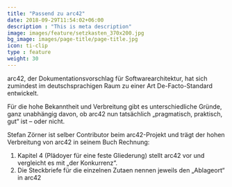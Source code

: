 ```yaml
---
title: "Passend zu arc42"
date: 2018-09-29T11:54:02+06:00
description : "This is meta description"
image: images/feature/setzkasten_370x200.jpg
bg_image: images/page-title/page-title.jpg
icon: ti-clip
type : feature
weight: 30
---
```


arc42, der Dokumentationsvorschlag für Softwarearchitektur, hat sich zumindest im deutschsprachigen Raum zu einer Art De-Facto-Standard entwickelt.

Für die hohe Bekanntheit und Verbreitung gibt es unterschiedliche Gründe, ganz unabhängig davon, ob arc42 nun tatsächlich „pragmatisch, praktisch, gut“ ist – oder nicht.

Stefan Zörner ist selber Contributor beim arc42-Projekt und trägt der hohen Verbreitung von arc42 in seinem Buch Rechnung:

1. Kapitel 4 (Plädoyer für eine feste Gliederung) stellt arc42 vor und vergleicht es mit „der Konkurrenz“.
2. Die Steckbriefe für die einzelnen Zutaen nennen jeweils den „Ablageort“ in arc42